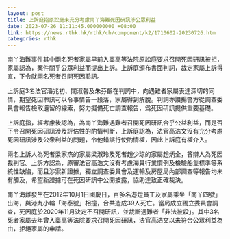```yaml
---
layout: post
title: 上訴庭指原訟庭未充分考慮南丫海難死因研訊涉公眾利益
date: 2023-07-26 11:11:45.000000000 +08:00
link: https://news.rthk.hk/rthk/ch/component/k2/1710602-20230726.htm
categories: rthk
---
```


南丫海難事件其中兩名死者家屬早前入稟高等法院原訟庭要求召開死因研訊被拒，家屬認為，案件關乎公眾利益而提出上訴。上訴庭頒布書面判詞，裁定家屬上訴得直，下令就兩名死者召開死因聆訊。

上訴庭3名法官潘兆初、關淑馨及朱芬齡在判詞中，向遇難者家屬表達深切的同情，期望死因聆訊可以令事情告一段落，家屬得到解脫。判詞亦讚揚警方從調查委員會報告檢取遺留的線索，努力擬備死亡調查報告，爲死因研訊提供重要基礎。

上訴庭指，經考慮後認為，為南丫海難遇難者召開死因研訊合乎公益利益，而是否下令召開死因研訊涉及評估性的酌情判斷，上訴庭認為，法官高浩文沒有充分考慮死因研訊涉及公衆利益的問題，令他錯誤行使酌情權，因此上訴庭有權介入。

兩名上訴人為死者梁家杰的家屬梁淑玲及死者趙少琼的家屬趙炳全，答辯人為死因裁判官。上訴方認為，原審法官高浩文沒有考慮海員行業慣例及檢驗船隻標準等系統性缺陷，而且涉案新證據，獨立調查委員會及運輸及房屋局內部調查等報告均未有觸及，希望新證據可在死因研訊中公開披露，協助達致正確裁決。

南丫海難發生在2012年10月1日國慶日，百多名港燈員工及家屬乘坐「南丫四號」出海，與港九小輪「海泰號」相撞，合共造成39人死亡。當局成立獨立委員會調查，死因庭於2020年11月決定不召開研訊，並裁斷遇難者「非法被殺」。其中3名死者家屬去年曾入稟高等法院要求召開死因研訊，法官高浩文以未符合公眾利益為由，拒絕家屬的申請。
